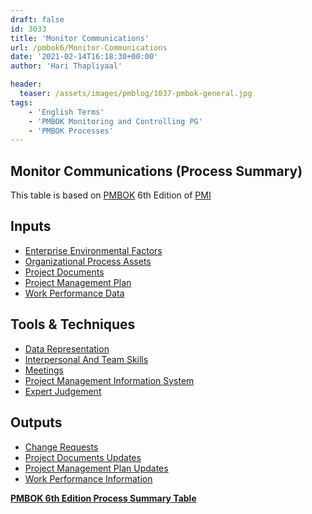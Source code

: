 ```yaml
---
draft: false
id: 3033   
title: 'Monitor Communications'
url: /pmbok6/Monitor-Communications
date: '2021-02-14T16:18:30+00:00'
author: 'Hari Thapliyaal'

header:
  teaser: /assets/images/pmblog/1037-pmbok-general.jpg
tags:
    - 'English Terms'
    - 'PMBOK Monitoring and Controlling PG'
    - 'PMBOK Processes'
---
```


## Monitor Communications (Process Summary)

This table is based on [PMBOK](https://www.pmi.org/pmbok-guide-standards) 6th Edition of [PMI](https:/www.pmi.org)

## **Inputs**

- [Enterprise Environmental Factors](/pmbok6/enterprise-environmental-factors)
- [Organizational Process Assets](/pmbok6/organizational-process-assets)
- [Project Documents](/pmbok6/project-documents)
- [Project Management Plan](/pmbok6/project-management-plan)
- [Work Performance Data](/pmbok6/work-performance-data)

## **Tools &amp; Techniques**

- [Data Representation](/pmbok6/data-representation)
- [Interpersonal And Team Skills](/pmbok6/interpersonal-and-team-skills)
- [Meetings](/pmbok6/meetings)
- [Project Management Information System](/pmbok6/project-management-information-system)
- [Expert Judgement](/pmbok6/expert-judgement)

## **Outputs**

- [Change Requests](/pmbok6/change-requests)
- [Project Documents Updates](/pmbok6/project-documents-updates)
- [Project Management Plan Updates](/pmbok6/project-management-plan-updates)
- [Work Performance Information](/pmbok6/work-performance-information)

**[PMBOK 6th Edition Process Summary Table](process-groups-and-processes-in-pmbok6/)**